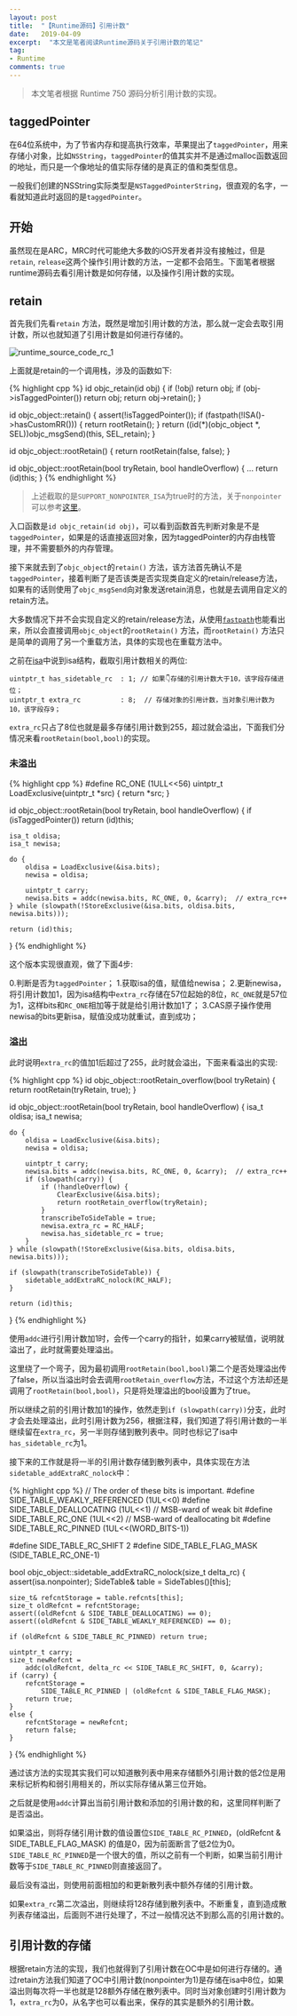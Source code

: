 ```yaml
---
layout: post
title:  "【Runtime源码】引用计数"
date:   2019-04-09
excerpt:  "本文是笔者阅读Runtime源码关于引用计数的笔记"
tag:
- Runtime
comments: true
---
```


> 本文笔者根据 Runtime 750 源码分析引用计数的实现。

## taggedPointer

在64位系统中，为了节省内存和提高执行效率，苹果提出了`taggedPointer`，用来存储小对象，比如`NSString`，`taggedPointer`的值其实并不是通过malloc函数返回的地址，而只是一个像地址的值实际存储的是真正的值和类型信息。

一般我们创建的NSString实际类型是`NSTaggedPointerString`，很直观的名字，一看就知道此时返回的是`taggedPointer`。

## 开始

虽然现在是ARC，MRC时代可能绝大多数的iOS开发者并没有接触过，但是`retain`, `release`这两个操作引用计数的方法，一定都不会陌生。下面笔者根据runtime源码去看引用计数是如何存储，以及操作引用计数的实现。

## retain

首先我们先看`retain` 方法，既然是增加引用计数的方法，那么就一定会去取引用计数，所以也就知道了引用计数是如何进行存储的。

![runtime_source_code_rc_1]({{site.url}}/assets/images/blog/runtime_source_code_rc_1.jpg)

上面就是retain的一个调用栈，涉及的函数如下:

{% highlight cpp %}
id objc_retain(id obj) {
    if (!obj) return obj;
    if (obj->isTaggedPointer()) return obj;
    return obj->retain();
}

id objc_object::retain() {
    assert(!isTaggedPointer());
    if (fastpath(!ISA()->hasCustomRR())) {
        return rootRetain();
    }
    return ((id(*)(objc_object *, SEL))objc_msgSend)(this, SEL_retain);
}

id objc_object::rootRetain() {
    return rootRetain(false, false);
}

id objc_object::rootRetain(bool tryRetain, bool handleOverflow) {
    ...
    return (id)this;
}
{% endhighlight %}

> 上述截取的是`SUPPORT_NONPOINTER_ISA`为true时的方法，关于`nonpointer`可以参考[这里](http://www.longjianjiang.com/runtime-source-code-class-isa/)。

入口函数是`id objc_retain(id obj)`，可以看到函数首先判断对象是不是`taggedPointer`，如果是的话直接返回对象，因为taggedPointer的内存由栈管理，并不需要额外的内存管理。

接下来就去到了`objc_object`的`retain()` 方法，该方法首先确认不是`taggedPointer`，接着判断了是否该类是否实现类自定义的retain/release方法，如果有的话则使用了`objc_msgSend`向对象发送retain消息，也就是去调用自定义的retain方法。

大多数情况下并不会实现自定义的retain/release方法，从使用[`fastpath`](http://www.longjianjiang.com/runtime-source-code-object-init/)也能看出来，所以会直接调用`objc_object`的`rootRetain()` 方法，而`rootRetain()` 方法只是简单的调用了另一个重载方法，具体的实现也在重载方法中。

之前在[isa](http://www.longjianjiang.com/runtime-source-code-class-isa/)中说到isa结构，截取引用计数相关的两位:

```
uintptr_t has_sidetable_rc  : 1; // 如果👇存储的引用计数大于10，该字段存储进位；
uintptr_t extra_rc          : 8;  // 存储对象的引用计数，当对象引用计数为10，该字段存9；
```

`extra_rc`只占了8位也就是最多存储引用计数到255，超过就会溢出，下面我们分情况来看`rootRetain(bool,bool)`的实现。

### 未溢出

{% highlight cpp %}
#define RC_ONE   (1ULL<<56)
uintptr_t LoadExclusive(uintptr_t *src) {
    return *src;
}

id objc_object::rootRetain(bool tryRetain, bool handleOverflow) {
    if (isTaggedPointer()) return (id)this;

    isa_t oldisa;
    isa_t newisa;

    do {
        oldisa = LoadExclusive(&isa.bits);
        newisa = oldisa;

        uintptr_t carry;
        newisa.bits = addc(newisa.bits, RC_ONE, 0, &carry);  // extra_rc++
    } while (slowpath(!StoreExclusive(&isa.bits, oldisa.bits, newisa.bits)));

    return (id)this;
}
{% endhighlight %}

这个版本实现很直观，做了下面4步:

0.判断是否为`taggedPointer`；
1.获取isa的值，赋值给newisa；
2.更新newisa，将引用计数加1，因为isa结构中`extra_rc`存储在57位起始的8位，`RC_ONE`就是57位为1，这样bits和`RC_ONE`相加等于就是给引用计数加1了；
3.CAS原子操作使用newisa的bits更新isa，赋值没成功就重试，直到成功；

### 溢出

此时说明`extra_rc`的值加1后超过了255，此时就会溢出，下面来看溢出的实现:

{% highlight cpp %}
id objc_object::rootRetain_overflow(bool tryRetain) {
    return rootRetain(tryRetain, true);
}

id objc_object::rootRetain(bool tryRetain, bool handleOverflow) {
    isa_t oldisa;
    isa_t newisa;

    do {
        oldisa = LoadExclusive(&isa.bits);
        newisa = oldisa;

        uintptr_t carry;
        newisa.bits = addc(newisa.bits, RC_ONE, 0, &carry);  // extra_rc++
        if (slowpath(carry)) {
            if (!handleOverflow) {
                ClearExclusive(&isa.bits);
                return rootRetain_overflow(tryRetain);
            }
            transcribeToSideTable = true;
            newisa.extra_rc = RC_HALF;
            newisa.has_sidetable_rc = true;
        }
    } while (slowpath(!StoreExclusive(&isa.bits, oldisa.bits, newisa.bits)));

    if (slowpath(transcribeToSideTable)) {
        sidetable_addExtraRC_nolock(RC_HALF);
    }

    return (id)this;
}
{% endhighlight %}

使用`addc`进行引用计数加1时，会传一个carry的指针，如果carry被赋值，说明就溢出了，此时就需要处理溢出。

这里绕了一个弯子，因为最初调用`rootRetain(bool,bool)`第二个是否处理溢出传了false，所以当溢出时会去调用`rootRetain_overflow`方法，不过这个方法却还是调用了`rootRetain(bool,bool)`，只是将处理溢出的bool设置为了true。

所以继续之前的引用计数加1的操作，依然走到`if (slowpath(carry))`分支，此时才会去处理溢出，此时引用计数为256，根据注释，我们知道了将引用计数的一半继续留在`extra_rc`，另一半则存储到散列表中。同时也标记了isa中`has_sidetable_rc`为1。

接下来的工作就是将一半的引用计数存储到散列表中，具体实现在方法`sidetable_addExtraRC_nolock`中：

{% highlight cpp %}
// The order of these bits is important.
#define SIDE_TABLE_WEAKLY_REFERENCED (1UL<<0)
#define SIDE_TABLE_DEALLOCATING      (1UL<<1)  // MSB-ward of weak bit
#define SIDE_TABLE_RC_ONE            (1UL<<2)  // MSB-ward of deallocating bit
#define SIDE_TABLE_RC_PINNED         (1UL<<(WORD_BITS-1))

#define SIDE_TABLE_RC_SHIFT 2
#define SIDE_TABLE_FLAG_MASK (SIDE_TABLE_RC_ONE-1)

bool objc_object::sidetable_addExtraRC_nolock(size_t delta_rc) {
    assert(isa.nonpointer);
    SideTable& table = SideTables()[this];

    size_t& refcntStorage = table.refcnts[this];
    size_t oldRefcnt = refcntStorage;
    assert((oldRefcnt & SIDE_TABLE_DEALLOCATING) == 0);
    assert((oldRefcnt & SIDE_TABLE_WEAKLY_REFERENCED) == 0);

    if (oldRefcnt & SIDE_TABLE_RC_PINNED) return true;

    uintptr_t carry;
    size_t newRefcnt = 
        addc(oldRefcnt, delta_rc << SIDE_TABLE_RC_SHIFT, 0, &carry);
    if (carry) {
        refcntStorage =
            SIDE_TABLE_RC_PINNED | (oldRefcnt & SIDE_TABLE_FLAG_MASK);
        return true;
    }
    else {
        refcntStorage = newRefcnt;
        return false;
    }
}
{% endhighlight %}

通过该方法的实现其实我们可以知道散列表中用来存储额外引用计数的低2位是用来标记析构和弱引用相关的，所以实际存储从第三位开始。

之后就是使用`addc`计算出当前引用计数和添加的引用计数的和，这里同样判断了是否溢出。

如果溢出，则将存储引用计数的值设置位`SIDE_TABLE_RC_PINNED`，(oldRefcnt & SIDE_TABLE_FLAG_MASK) 的值是0，因为前面断言了低2位为0。`SIDE_TABLE_RC_PINNED`是一个很大的值，所以之前有一个判断，如果当前引用计数等于`SIDE_TABLE_RC_PINNED`则直接返回了。

最后没有溢出，则使用前面相加的和更新散列表中额外存储的引用计数。

如果`extra_rc`第二次溢出，则继续将128存储到散列表中。不断重复，直到造成散列表存储溢出，后面则不进行处理了，不过一般情况达不到那么高的引用计数的。

## 引用计数的存储

根据retain方法的实现，我们也就得到了引用计数在OC中是如何进行存储的。通过retain方法我们知道了OC中引用计数(nonpointer为1)是存储在isa中8位，如果溢出则每次将一半也就是128额外存储在散列表中。同时当对象创建时引用计数为1，`extra_rc`为0，从名字也可以看出来，保存的其实是额外的引用计数。
